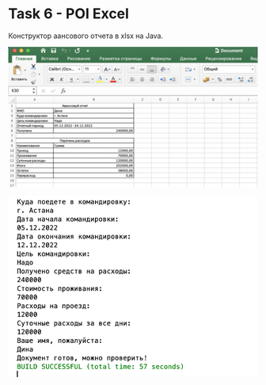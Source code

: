 # Task 6 - POI Excel

Конструктор аансового отчета в xlsx на Java.

![screenshot](Screenshot_1.png)

![screenshot](Screenshot_2.png)